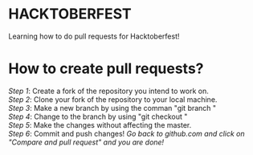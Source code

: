 # HACKTOBERFEST
Learning how to do pull requests for Hacktoberfest!

# How to create pull requests?
<em>Step 1</em>: Create a fork of the repository you intend to work on. <br/>
<em>Step 2</em>: Clone your fork of the repository to your local machine. <br/>
<em>Step 3</em>: Make a new branch by using the comman "git branch <BRANCH NAME>" <br/>
<em>Step 4</em>: Change to the branch by using "git checkout <BRANCH NAME>" <br/>
<em>Step 5</em>: Make the changes without affecting the master. <br/>
<em>Step 6</em>: Commit and push changes!
<em>Go back to github.com and click on "Compare and pull request" and you are done!</em>
